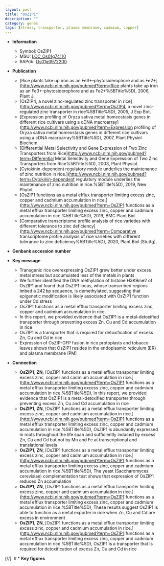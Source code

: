 ```yaml
---
layout: post
title: "OsZIP1"
description: ""
category: genes
tags: [stress, transporter, plasma membrane, cadmium, copper]
---
```


* **Information**  
    + Symbol: OsZIP1  
    + MSU: [LOC_Os01g74110](http://rice.uga.edu/cgi-bin/ORF_infopage.cgi?orf=LOC_Os01g74110)  
    + RAPdb: [Os01g0972200](http://rapdb.dna.affrc.go.jp/viewer/gbrowse_details/irgsp1?name=Os01g0972200)  

* **Publication**  
    + [Rice plants take up iron as an Fe3+-phytosiderophore and as Fe2+](http://www.ncbi.nlm.nih.gov/pubmed?term=Rice plants take up iron as an Fe3+-phytosiderophore and as Fe2+%5BTitle%5D), 2006, Plant J.
    + [OsZIP4, a novel zinc-regulated zinc transporter in rice](http://www.ncbi.nlm.nih.gov/pubmed?term=OsZIP4, a novel zinc-regulated zinc transporter in rice%5BTitle%5D), 2005, J Exp Bot.
    + [Expression profiling of Oryza sativa metal homeostasis genes in different rice cultivars using a cDNA macroarray](http://www.ncbi.nlm.nih.gov/pubmed?term=Expression profiling of Oryza sativa metal homeostasis genes in different rice cultivars using a cDNA macroarray%5BTitle%5D), 2007, Plant Physiol Biochem.
    + [Differential Metal Selectivity and Gene Expression of Two Zinc Transporters from Rice](http://www.ncbi.nlm.nih.gov/pubmed?term=Differential Metal Selectivity and Gene Expression of Two Zinc Transporters from Rice%5BTitle%5D), 2003, Plant Physiol.
    + [Cytokinin-dependent regulatory module underlies the maintenance of zinc nutrition in rice.](http://www.ncbi.nlm.nih.gov/pubmed?term=Cytokinin-dependent regulatory module underlies the maintenance of zinc nutrition in rice.%5BTitle%5D), 2019, New Phytol.
    + [OsZIP1 functions as a metal efflux transporter limiting excess zinc, copper and cadmium accumulation in rice.](http://www.ncbi.nlm.nih.gov/pubmed?term=OsZIP1 functions as a metal efflux transporter limiting excess zinc, copper and cadmium accumulation in rice.%5BTitle%5D), 2019, BMC Plant Biol.
    + [Comparative transcriptome profile analysis of rice varieties with different tolerance to zinc deficiency](http://www.ncbi.nlm.nih.gov/pubmed?term=Comparative transcriptome profile analysis of rice varieties with different tolerance to zinc deficiency%5BTitle%5D), 2020, Plant Biol (Stuttg).

* **Genbank accession number**  

* **Key message**  
    + Transgenic rice overexpressing OsZIP1 grew better under excess metal stress but accumulated less of the metals in plants
    + We further identified the DNA methylation of histone H3K9me2 of OsZIP1 and found that OsZIP1 locus, whose transcribed regions imbed a 242 bp sequence, is demethylated, suggesting that epigenetic modification is likely associated with OsZIP1 function under Cd stress
    + OsZIP1 functions as a metal efflux transporter limiting excess zinc, copper and cadmium accumulation in rice.
    + In this report, we provided evidence that OsZIP1 is a metal-detoxified transporter through preventing excess Zn, Cu and Cd accumulation in rice
    + OsZIP1 is a transporter that is required for detoxification of excess Zn, Cu and Cd in rice
    + Expression of OsZIP-GFP fusion in rice protoplasts and tobacco leaves shows that OsZIP1 resides in the endoplasmic reticulum (ER) and plasma membrane (PM)

* **Connection**  
    + __OsZIP1__, __ZN__, [OsZIP1 functions as a metal efflux transporter limiting excess zinc, copper and cadmium accumulation in rice.](http://www.ncbi.nlm.nih.gov/pubmed?term=OsZIP1 functions as a metal efflux transporter limiting excess zinc, copper and cadmium accumulation in rice.%5BTitle%5D), In this report, we provided evidence that OsZIP1 is a metal-detoxified transporter through preventing excess Zn, Cu and Cd accumulation in rice
    + __OsZIP1__, __ZN__, [OsZIP1 functions as a metal efflux transporter limiting excess zinc, copper and cadmium accumulation in rice.](http://www.ncbi.nlm.nih.gov/pubmed?term=OsZIP1 functions as a metal efflux transporter limiting excess zinc, copper and cadmium accumulation in rice.%5BTitle%5D),  OsZIP1 is abundantly expressed in roots throughout the life span and sufficiently induced by excess Zn, Cu and Cd but not by Mn and Fe at transcriptional and translational levels
    + __OsZIP1__, __ZN__, [OsZIP1 functions as a metal efflux transporter limiting excess zinc, copper and cadmium accumulation in rice.](http://www.ncbi.nlm.nih.gov/pubmed?term=OsZIP1 functions as a metal efflux transporter limiting excess zinc, copper and cadmium accumulation in rice.%5BTitle%5D),  The yeast (Saccharomyces cerevisiae) complementation test shows that expression of OsZIP1 reduced Zn accumulation
    + __OsZIP1__, __ZN__, [OsZIP1 functions as a metal efflux transporter limiting excess zinc, copper and cadmium accumulation in rice.](http://www.ncbi.nlm.nih.gov/pubmed?term=OsZIP1 functions as a metal efflux transporter limiting excess zinc, copper and cadmium accumulation in rice.%5BTitle%5D),  These results suggest OsZIP1 is able to function as a metal exporter in rice when Zn, Cu and Cd are excess in environment
    + __OsZIP1__, __ZN__, [OsZIP1 functions as a metal efflux transporter limiting excess zinc, copper and cadmium accumulation in rice.](http://www.ncbi.nlm.nih.gov/pubmed?term=OsZIP1 functions as a metal efflux transporter limiting excess zinc, copper and cadmium accumulation in rice.%5BTitle%5D), OsZIP1 is a transporter that is required for detoxification of excess Zn, Cu and Cd in rice

[//]: # * **Key figures**  


